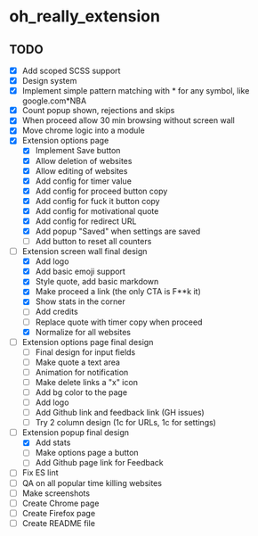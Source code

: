 # oh_really_extension

## TODO

- [x] Add scoped SCSS support
- [x] Design system
- [x] Implement simple pattern matching with * for any symbol, like google.com*NBA
- [x] Count popup shown, rejections and skips
- [x] When proceed allow 30 min browsing without screen wall
- [x] Move chrome logic into a module
- [x] Extension options page
  - [x] Implement Save button
  - [x] Allow deletion of websites
  - [x] Allow editing of websites
  - [x] Add config for timer value
  - [x] Add config for proceed button copy
  - [x] Add config for fuck it button copy
  - [x] Add config for motivational quote
  - [x] Add config for redirect URL
  - [x] Add popup "Saved" when settings are saved
  - [ ] Add button to reset all counters
- [ ] Extension screen wall final design
  - [x] Add logo
  - [x] Add basic emoji support
  - [x] Style quote, add basic markdown
  - [x] Make proceed a link (the only CTA is F**k it)
  - [x] Show stats in the corner
  - [ ] Add credits
  - [ ] Replace quote with timer copy when proceed
  - [x] Normalize for all websites
- [ ] Extension options page final design
  - [ ] Final design for input fields
  - [ ] Make quote a text area
  - [ ] Animation for notification
  - [ ] Make delete links a "x" icon
  - [ ] Add bg color to the page
  - [ ] Add logo
  - [ ] Add Github link and feedback link (GH issues)
  - [ ] Try 2 column design (1c for URLs, 1c for settings)
- [ ] Extension popup final design
  - [x] Add stats
  - [ ] Make options page a button
  - [ ] Add Github page link for Feedback
- [ ] Fix ES lint
- [ ] QA on all popular time killing websites
- [ ] Make screenshots
- [ ] Create Chrome page
- [ ] Create Firefox page
- [ ] Create README file
